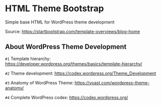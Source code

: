 # HTML Theme Bootstrap

Simple base HTML for WordPress theme development

Source: https://startbootstrap.com/template-overviews/blog-home

## About WordPress Theme Development

`#1` Template hierarchy: https://developer.wordpress.org/themes/basics/template-hierarchy/

`#2` Theme development: https://codex.wordpress.org/Theme_Development

`#3` Anatomy of WordPress Theme: https://yoast.com/wordpress-theme-anatomy/

`#4` Complete WordPress codex: https://codex.wordpress.org/